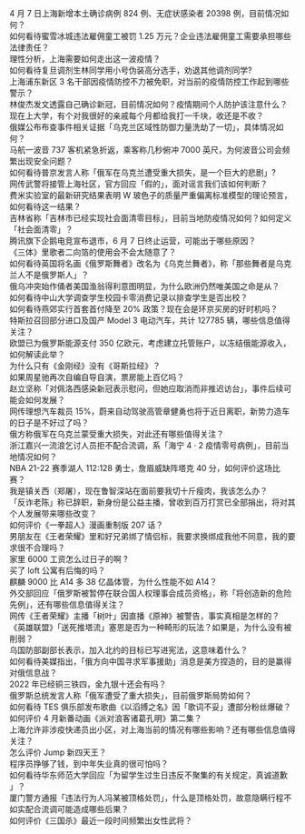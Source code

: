 4 月 7 日上海新增本土确诊病例 824 例、无症状感染者 20398 例，目前情况如何？  
如何看待蜜雪冰城违法雇佣童工被罚 1.25 万元？企业违法雇佣童工需要承担哪些法律责任？  
理性分析，上海需要如何走出这一波疫情？  
如何看待复旦调剂生林同学用小号伪装高分选手，劝退其他调剂同学?  
上海浦东新区 3 名干部因疫情防控不力被免职，对当前的疫情防控工作起到哪些警示？  
林俊杰发文透露自己确诊新冠，目前情况如何？疫情期间个人防护该注意什么？  
现在上大学，有个对我很好的亲戚每个月都给我打一千块，收还是不收？  
俄媒公布布查事件相关证据「乌克兰区域性防御力量洗劫了一切」，具体情况如何？  
马航一波音 737 客机紧急折返，乘客称几秒俯冲 7000 英尺，为何波音公司会频繁出现安全问题？  
如何看待普京发言人称「俄军在乌克兰遭受重大损失，是一个巨大的悲剧」?  
网传武警将接管上海社区，官方回应「假的」，面对谣言我们该如何判断？  
费米实验室的最新研究结果表明 W 玻色子的质量严重偏离标准模型的理论预言，如何看待这一结果？  
吉林省称「吉林市已经实现社会面清零目标」，目前当地防疫情况如何？如何定义「社会面清零」？  
腾讯旗下企鹅电竞宣布退市，6 月 7 日终止运营，可能出于哪些原因？  
《三体》里歌者二向箔的使用会不会太随意了？  
如何看待英国将名画《俄罗斯舞者》改名为《乌克兰舞者》，称「那些舞者是乌克兰人不是俄罗斯人」？  
俄乌冲突始作俑者美国渔翁得利意图明显，为什么欧洲仍然唯美国之命是从？  
如何看待中山大学调查学生校园卡零消费记录以排查学生是否出校？  
如何看待燕郊实行首套首付降至 20% 政策？现在会是环京买房的好时机吗？  
特斯拉召回部分进口及国产 Model 3 电动汽车，共计 127785 辆，哪些信息值得关注？  
欧盟已为俄罗斯能源支付 350 亿欧元，考虑建立托管账户，以冻结俄能源收入，如何解读此举？  
为什么只有《金刚经》没有《哥斯拉经》？  
如果周星驰再次自编自导自演，票房能上百亿吗？  
赵立坚称「对佩洛西感染新冠表示慰问，但她应取消而非推迟访台」，事件后续可能会如何发展？  
网传理想汽车裁员 15%，蔚来自动驾驶高管章健勇也将于近日离职，新势力造车的日子是不好过了吗？  
俄方称俄军在乌克兰蒙受重大损失，对此还有哪些值得关注？  
浙江嘉兴一流浪乞讨人员拒不配合流调，系「海宁 4 · 2 疫情零号病例」，目前当地情况如何？  
NBA 21-22 赛季湖人 112:128 勇士，詹眉威缺阵塔克 40 分，如何评价这场比赛？  
我是镇关西（郑屠），现在鲁智深站在面前要我切十斤瘦肉，我该怎么办？  
「反诈老陈」称已辞职，新身份是公益主播，曾收到百万打赏已全部捐出，将对其个人发展带来哪些改变？  
如何评价《一拳超人》漫画重制版 207 话？  
男朋友在《王者荣耀》里和好兄弟绑了情侣标，我要求换绑成我他不同意，我的要求很不合理吗？  
家里 6000 工资怎么过日子的啊 ?  
买了 loft 公寓有后悔的吗？  
麒麟 9000 比 A14 多 38 亿晶体管，为什么性能不如 A14？  
外交部回应「俄罗斯被暂停在联合国人权理事会成员资格」，称「将创造新的危险先例」，还有哪些信息值得关注？  
网传《王者荣耀》主播「树叶」因直播《原神》被警告，事实真相是怎样的？  
《英雄联盟》「送死推塔流」塞恩是否为一种畸形的玩法？如果是，为什么没有被削弱？  
乌国防部副部长表示，加入北约的目标已写进宪法，这意味着什么？  
如何看待美媒指出，「俄方向中国寻求军事援助」消息是美方捏造的，目的是赢得对俄信息战？  
2022 年已经铜三铁四，金九银十还会有吗？  
俄罗斯总统发言人称「俄军遭受了重大损失」，目前俄罗斯局势如何？  
如何看待 TES 俱乐部发布歌曲《以滔搏之名》因「歌词不妥」遭部分粉丝爆破？  
如何评价 4 月新番动画《派对浪客诸葛孔明》第二集？  
上海允许非涉疫快递员出小区，对上海当前的情况有哪些影响？还有哪些信息值得关注？  
怎么评价 Jump 新四天王？  
程序员挣够了钱，到中年失业真的很可怕吗？  
如何看待华东师范大学回应「为留学生过生日违反不聚集的有关规定，真诚道歉 」？  
厦门警方通报「违法行为人冯某被顶格处罚」，什么是顶格处罚，故意隐瞒行程不如实配合流调可能造成哪些后果？  
如何评价《三国杀》最近一段时间频繁出女性武将？  
